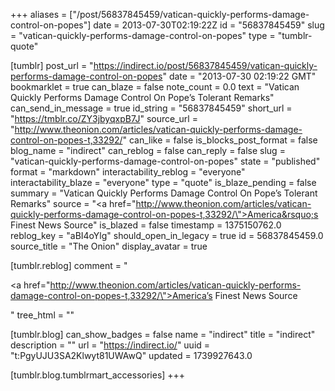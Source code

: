 +++
aliases = ["/post/56837845459/vatican-quickly-performs-damage-control-on-popes"]
date = 2013-07-30T02:19:22Z
id = "56837845459"
slug = "vatican-quickly-performs-damage-control-on-popes"
type = "tumblr-quote"

[tumblr]
post_url = "https://indirect.io/post/56837845459/vatican-quickly-performs-damage-control-on-popes"
date = "2013-07-30 02:19:22 GMT"
bookmarklet = true
can_blaze = false
note_count = 0.0
text = "Vatican Quickly Performs Damage Control On Pope’s Tolerant Remarks"
can_send_in_message = true
id_string = "56837845459"
short_url = "https://tmblr.co/ZY3jbyqxpB7J"
source_url = "http://www.theonion.com/articles/vatican-quickly-performs-damage-control-on-popes-t,33292/"
can_like = false
is_blocks_post_format = false
blog_name = "indirect"
can_reblog = false
can_reply = false
slug = "vatican-quickly-performs-damage-control-on-popes"
state = "published"
format = "markdown"
interactability_reblog = "everyone"
interactability_blaze = "everyone"
type = "quote"
is_blaze_pending = false
summary = "Vatican Quickly Performs Damage Control On Pope’s Tolerant Remarks"
source = "<a href=\"http://www.theonion.com/articles/vatican-quickly-performs-damage-control-on-popes-t,33292/\">America&rsquo;s Finest News Source</a>"
is_blazed = false
timestamp = 1375150762.0
reblog_key = "aBI4oYlg"
should_open_in_legacy = true
id = 56837845459.0
source_title = "The Onion"
display_avatar = true

[tumblr.reblog]
comment = "<p><a href=\"http://www.theonion.com/articles/vatican-quickly-performs-damage-control-on-popes-t,33292/\">America’s Finest News Source</a></p>"
tree_html = ""

[tumblr.blog]
can_show_badges = false
name = "indirect"
title = "indirect"
description = ""
url = "https://indirect.io/"
uuid = "t:PgyUJU3SA2Klwyt81UWAwQ"
updated = 1739927643.0

[tumblr.blog.tumblrmart_accessories]
+++
